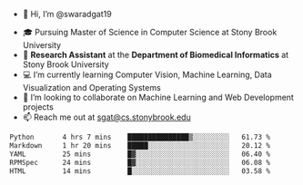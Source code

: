 - 👋 Hi, I’m @swaradgat19
<!-- - 👀 I’m interested in  -->
- 🎓 Pursuing Master of Science in Computer Science at Stony Brook University
- :microscope: **Research Assistant** at the **Department of Biomedical Informatics** at Stony Brook University 
- 💻 I’m currently learning Computer Vision, Machine Learning, Data Visualization and Operating Systems
- 💞️ I’m looking to collaborate on Machine Learning and Web Development projects 
- 📫 Reach me out at sgat@cs.stonybrook.edu

<!--START_SECTION:waka-->

```txt
Python       4 hrs 7 mins    ███████████████▒░░░░░░░░░   61.73 %
Markdown     1 hr 20 mins    █████░░░░░░░░░░░░░░░░░░░░   20.12 %
YAML         25 mins         █▓░░░░░░░░░░░░░░░░░░░░░░░   06.40 %
RPMSpec      24 mins         █▓░░░░░░░░░░░░░░░░░░░░░░░   06.08 %
HTML         14 mins         █░░░░░░░░░░░░░░░░░░░░░░░░   03.58 %
```

<!--END_SECTION:waka-->

<!---
swaradgat19/swaradgat19 is a ✨ special ✨ repository because its `README.md` (this file) appears on your GitHub profile.
You can click the Preview link to take a look at your changes.
--->
